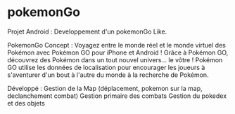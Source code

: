 # pokemonGo


Projet Android : Developpement d'un pokemonGo Like.

PokemonGo Concept : Voyagez entre le monde réel et le monde virtuel des Pokémon avec Pokémon GO pour iPhone et Android ! Grâce à Pokémon GO, découvrez des Pokémon dans un tout nouvel univers... le vôtre ! Pokémon GO utilise les données de localisation pour encourager les joueurs à s'aventurer d'un bout à l'autre du monde à la recherche de Pokémon.

Développé :
Gestion de la Map (déplacement, pokemon sur la map, declanchement combat)
Gestion primaire des combats
Gestion du pokedex et des objets
